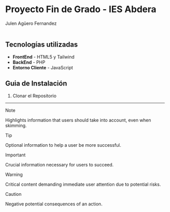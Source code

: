 # Proyecto Fin de Grado - IES Abdera
Julen Agüero Fernandez
<br><br>
## Tecnologías utilizadas
- **FrontEnd** - HTML5 y Tailwind
- **BackEnd** - PHP
- **Entorno Cliente** - JavaScript

## Guia de Instalación
1. Clonar el Repositorio


--------------------------------------------
> [!NOTE]  
> Highlights information that users should take into account, even when skimming.

> [!TIP]
> Optional information to help a user be more successful.

> [!IMPORTANT]  
> Crucial information necessary for users to succeed.

> [!WARNING]  
> Critical content demanding immediate user attention due to potential risks.

> [!CAUTION]
> Negative potential consequences of an action.
